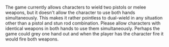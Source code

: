 The game currently allows characters to wield two pistols or melee
weapons, but it doesn't allow the character to use both hands
simultaneously. This makes it rather pointless to dual-wield in any
situation other than a pistol and stun rod combination. Please allow
characters with identical weapons in both hands to use them
simultaneously. Perhaps the game could grey one hand out and when the
player has the character fire it would fire both weapons.